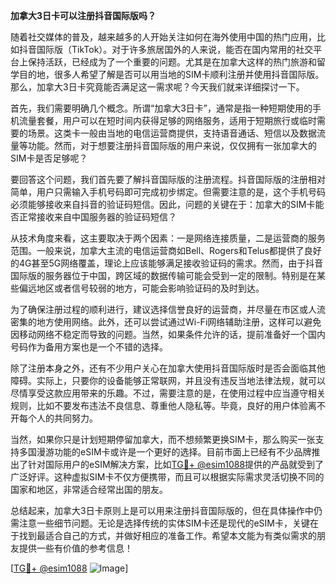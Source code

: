 **加拿大3日卡可以注册抖音国际版吗？**

随着社交媒体的普及，越来越多的人开始关注如何在海外使用中国的热门应用，比如抖音国际版（TikTok）。对于许多旅居国外的人来说，能否在国内常用的社交平台上保持活跃，已经成为了一个重要的问题。尤其是在加拿大这样的热门旅游和留学目的地，很多人希望了解是否可以用当地的SIM卡顺利注册并使用抖音国际版。那么，加拿大3日卡究竟能否满足这一需求呢？今天我们就来详细探讨一下。

首先，我们需要明确几个概念。所谓“加拿大3日卡”，通常是指一种短期使用的手机流量套餐，用户可以在短时间内获得足够的网络服务，适用于短期旅行或临时需要的场景。这类卡一般由当地的电信运营商提供，支持语音通话、短信以及数据流量等功能。然而，对于想要注册抖音国际版的用户来说，仅仅拥有一张加拿大的SIM卡是否足够呢？

要回答这个问题，我们首先要了解抖音国际版的注册流程。抖音国际版的注册相对简单，用户只需输入手机号码即可完成初步绑定。但需要注意的是，这个手机号码必须能够接收来自抖音的验证码短信。因此，问题的关键在于：加拿大的SIM卡能否正常接收来自中国服务器的验证码短信？

从技术角度来看，这主要取决于两个因素：一是网络连接质量，二是运营商的服务范围。一般来说，加拿大主流的电信运营商如Bell、Rogers和Telus都提供了良好的4G甚至5G网络覆盖，理论上应该能够满足接收验证码的需求。然而，由于抖音国际版的服务器位于中国，跨区域的数据传输可能会受到一定的限制。特别是在某些偏远地区或者信号较弱的地方，可能会影响验证码的及时到达。

为了确保注册过程的顺利进行，建议选择信誉良好的运营商，并尽量在市区或人流密集的地方使用网络。此外，还可以尝试通过Wi-Fi网络辅助注册，这样可以避免因移动网络不稳定而导致的问题。当然，如果条件允许的话，提前准备好一个国内号码作为备用方案也是一个不错的选择。

除了注册本身之外，还有不少用户关心在加拿大使用抖音国际版时是否会面临其他障碍。实际上，只要你的设备能够正常联网，并且没有违反当地法律法规，就可以尽情享受这款应用带来的乐趣。不过，需要注意的是，在使用过程中应当遵守相关规则，比如不要发布违法不良信息、尊重他人隐私等。毕竟，良好的用户体验离不开每个人的共同努力。

当然，如果你只是计划短期停留加拿大，而不想频繁更换SIM卡，那么购买一张支持多国漫游功能的eSIM卡或许是一个更好的选择。目前市面上已经有不少品牌推出了针对国际用户的eSIM解决方案，比如[TG💪+ @esim1088](https://t.me/s/esim1088)提供的产品就受到了广泛好评。这种虚拟SIM卡不仅方便携带，而且可以根据实际需求灵活切换不同的国家和地区，非常适合经常出国的朋友。

总结起来，加拿大3日卡原则上是可以用来注册抖音国际版的，但在具体操作中仍需注意一些细节问题。无论是选择传统的实体SIM卡还是现代的eSIM卡，关键在于找到最适合自己的方式，并做好相应的准备工作。希望本文能为有类似需求的朋友提供一些有价值的参考信息！

[[TG💪+ @esim1088](https://t.me/s/esim1088) ![Image](https://i.postimg.cc/4NQfJmqS/Snipaste-2025-05-13-00-14-12.png)]